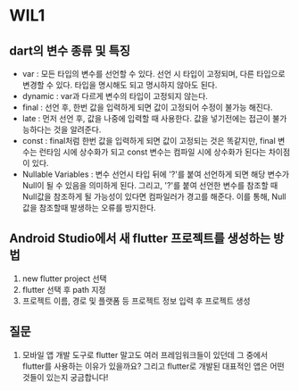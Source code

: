 # WIL1
## dart의 변수 종류 및 특징
  - var : 모든 타입의 변수를 선언할 수 있다. 선언 시 타입이 고정되며, 다른 타입으로 변경할 수 있다. 타입을 명시해도 되고 명시하지 않아도 된다.
  - dynamic : var과 다르게 변수의 타입이 고정되지 않는다.
  - final : 선언 후, 한번 값을 입력하게 되면 값이 고정되어 수정이 불가능 해진다.
  - late : 먼저 선언 후, 값을 나중에 입력할 때 사용한다. 값을 넣기전에는 접근이 불가능하다는 것을 알려준다.
  - const : final처럼 한번 값을 입력하게 되면 값이 고정되는 것은 똑같지만, final 변수는 런타임 시에 상수화가 되고 const 변수는 컴파일 시에 상수화가 된다는 차이점이 있다.
  - Nullable Variables : 변수 선언시 타입 뒤에 '?'를 붙여 선언하게 되면 해당 변수가 Null이 될 수 있음을 의미하게 된다. 그리고, '?'를 붙여 선언한 변수를 참조할 때 Null값을 참조하게 될 가능성이 있다면 컴파일러가 경고를 해준다. 이를 통해, Null 값을 참조할때 발생하는 오류를 방지한다.

## Android Studio에서 새 flutter 프로젝트를 생성하는 방법
1. new flutter project 선택
2. flutter 선택 후 path 지정
3. 프로젝트 이름, 경로 및 플랫폼 등 프로젝트 정보 입력 후 프로젝트 생성

## 질문
1. 모바일 앱 개발 도구로 flutter 말고도 여러 프레임워크들이 있던데 그 중에서 flutter를 사용하는 이유가 있을까요? 그리고 flutter로 개발된 대표적인 앱은 어떤것들이 있는지 궁금합니다!